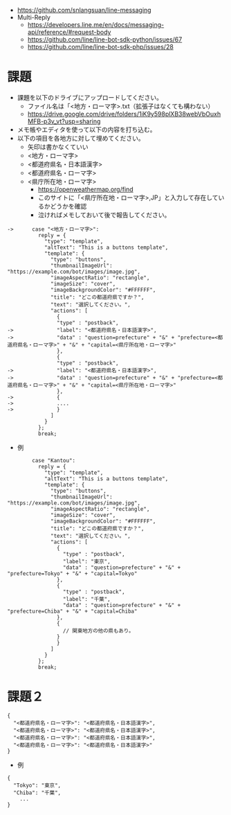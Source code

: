 

- https://github.com/snlangsuan/line-messaging
- Multi-Reply
  - https://developers.line.me/en/docs/messaging-api/reference/#request-body
  - https://github.com/line/line-bot-sdk-python/issues/67
  - https://github.com/line/line-bot-sdk-php/issues/28


# 課題
- 課題を以下のドライブにアップロードしてください。
  - ファイル名は「<地方・ローマ字>.txt（拡張子はなくても構わない）
  - https://drive.google.com/drive/folders/1iK9y598plXB38webVbOuxhMFB-p3v_vt?usp=sharing
- メモ帳やエディタを使って以下の内容を打ち込む。
- 以下の項目を各地方に対して埋めてください。
  - 矢印は書かなくていい
  - <地方・ローマ字>
  - <都道府県名・日本語漢字>
  - <都道府県名・ローマ字>
  - <県庁所在地・ローマ字>
    - https://openweathermap.org/find
    - このサイトに「<県庁所在地・ローマ字>,JP」と入力して存在しているかどうかを確認
    - 泣ければメモしておいて後で報告してください。

```
->      case "<地方・ローマ字>":
          reply = {
            "type": "template",
            "altText": "This is a buttons template",
            "template": {
              "type": "buttons",
              "thumbnailImageUrl": "https://example.com/bot/images/image.jpg",
              "imageAspectRatio": "rectangle",
              "imageSize": "cover",
              "imageBackgroundColor": "#FFFFFF",
              "title": "どこの都道府県ですか？",
              "text": "選択してください。",
              "actions": [
                {
                "type" : "postback",
->              "label": "<都道府県名・日本語漢字>",
->              "data" : "question=prefecture" + "&" + "prefecture=<都道府県名・ローマ字>" + "&" + "capital=<県庁所在地・ローマ字>"
                },
                {
                "type" : "postback",
->              "label": "<都道府県名・日本語漢字>",
->              "data" : "question=prefecture" + "&" + "prefecture=<都道府県名・ローマ字>" + "&" + "capital=<県庁所在地・ローマ字>"
                },
->              {
->              ....
->              }
              ]
            }
          };
          break;
```


- 例

```
        case "Kantou":
          reply = {
            "type": "template",
            "altText": "This is a buttons template",
            "template": {
              "type": "buttons",
              "thumbnailImageUrl": "https://example.com/bot/images/image.jpg",
              "imageAspectRatio": "rectangle",
              "imageSize": "cover",
              "imageBackgroundColor": "#FFFFFF",
              "title": "どこの都道府県ですか？",
              "text": "選択してください。",
              "actions": [
                {
                  "type" : "postback",
                  "label": "東京",
                  "data" : "question=prefecture" + "&" + "prefecture=Tokyo" + "&" + "capital=Tokyo"
                },
                {
                  "type" : "postback",
                  "label": "千葉",
                  "data" : "question=prefecture" + "&" + "prefecture=Chiba" + "&" + "capital=Chiba"
                },
                {
                  // 関東地方の他の県もあり。
                }
                }
              ]
            }
          };
          break;
```

# 課題２

```
{
  "<都道府県名・ローマ字>": "<都道府県名・日本語漢字>",
  "<都道府県名・ローマ字>": "<都道府県名・日本語漢字>",
  "<都道府県名・ローマ字>": "<都道府県名・日本語漢字>",
  "<都道府県名・ローマ字>": "<都道府県名・日本語漢字>"
}
```

- 例

```
{
  "Tokyo": "東京",
  "Chiba": "千葉",
    ...
}
```

